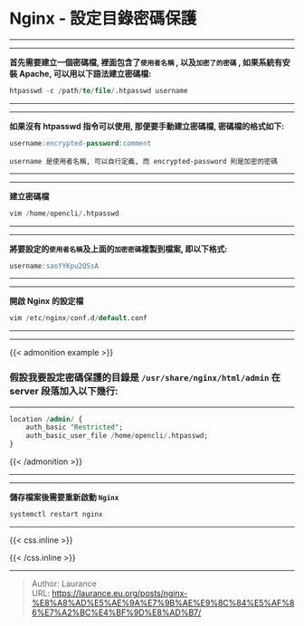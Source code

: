 # Nginx - 設定目錄密碼保護


***
***

**首先需要建立一個密碼檔, 裡面包含了`使用者名稱` , 以及`加密了的密碼` , 如果系統有安裝 Apache, 可以用以下語法建立密碼檔:**

```sql
htpasswd -c /path/to/file/.htpasswd username
```

***
***

**如果沒有 htpasswd 指令可以使用, 那便要手動建立密碼檔, 密碼檔的格式如下:**

```sql
username:encrypted-password:comment
```

`username 是使用者名稱, 可以自行定義, 而 encrypted-password 則是加密的密碼`

***
***

**建立密碼檔**

```sql
vim /home/opencli/.htpasswd
```

***
***

**將要設定的`使用者名稱`及上面的`加密密碼`複製到檔案, 即以下格式:**

```sql
username:saoYYKpu2QSsA
```

***
***

**開啟 Nginx 的設定檔**

```sql
vim /etc/nginx/conf.d/default.conf
```

***
***

{{< admonition example >}}

### 假設我要設定密碼保護的目錄是 `/usr/share/nginx/html/admin` 在 server 段落加入以下幾行:
   
***
 
```sql
location /admin/ {
    auth_basic "Restricted";
    auth_basic_user_file /home/opencli/.htpasswd;
}
```

{{< /admonition >}}

***
***

**儲存檔案後需要重新啟動 `Nginx`**

```sql
systemctl restart nginx
```


***

{{< css.inline >}}
<style>
.emojify {
	font-family: Apple Color Emoji, Segoe UI Emoji, NotoColorEmoji, Segoe UI Symbol, Android Emoji, EmojiSymbols;
	font-size: 2rem;
	vertical-align: middle;
}
@media screen and (max-width:650px) {
  .nowrap {
    display: block;
    margin: 25px 0;
  }
}
</style>
{{< /css.inline >}}


---

> Author: Laurance  
> URL: https://laurance.eu.org/posts/nginx-%E8%A8%AD%E5%AE%9A%E7%9B%AE%E9%8C%84%E5%AF%86%E7%A2%BC%E4%BF%9D%E8%AD%B7/  

